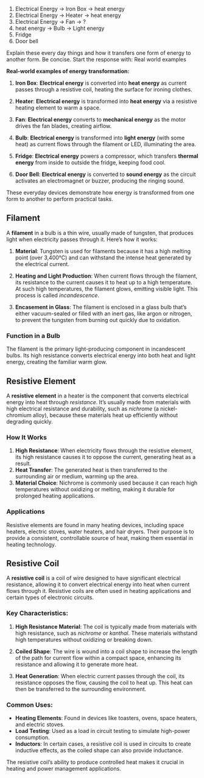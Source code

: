 1. Electrical Energy -> Iron Box -> heat energy
2. Electrical Energy -> Heater -> heat energy
3. Electrical Energy -> Fan -> ?
4. heat energy -> Bulb -> Light energy
5. Fridge
6. Door bell

Explain these every day things and how it transfers one form of energy to another form. Be concise. Start the response with: Real world examples 


**Real-world examples of energy transformation:**

1. **Iron Box**: **Electrical energy** is converted into **heat energy** as current passes through a resistive coil, heating the surface for ironing clothes.

2. **Heater**: **Electrical energy** is transformed into **heat energy** via a resistive heating element to warm a space.

3. **Fan**: **Electrical energy** converts to **mechanical energy** as the motor drives the fan blades, creating airflow.

4. **Bulb**: **Electrical energy** is transformed into **light energy** (with some heat) as current flows through the filament or LED, illuminating the area.

5. **Fridge**: **Electrical energy** powers a compressor, which transfers **thermal energy** from inside to outside the fridge, keeping food cool.

6. **Door Bell**: **Electrical energy** is converted to **sound energy** as the circuit activates an electromagnet or buzzer, producing the ringing sound.

These everyday devices demonstrate how energy is transformed from one form to another to perform practical tasks.

## Filament

A **filament** in a bulb is a thin wire, usually made of tungsten, that produces light when electricity passes through it. Here’s how it works:

1. **Material**: Tungsten is used for filaments because it has a high melting point (over 3,400°C) and can withstand the intense heat generated by the electrical current.

2. **Heating and Light Production**: When current flows through the filament, its resistance to the current causes it to heat up to a high temperature. At such high temperatures, the filament glows, emitting visible light. This process is called *incandescence*.

3. **Encasement in Glass**: The filament is enclosed in a glass bulb that’s either vacuum-sealed or filled with an inert gas, like argon or nitrogen, to prevent the tungsten from burning out quickly due to oxidation.

### Function in a Bulb
The filament is the primary light-producing component in incandescent bulbs. Its high resistance converts electrical energy into both heat and light energy, creating the familiar warm glow.

## Resistive Element

A **resistive element** in a heater is the component that converts electrical energy into heat through *resistance*. It’s usually made from materials with high electrical resistance and durability, such as *nichrome* (a nickel-chromium alloy), because these materials heat up efficiently without degrading quickly.

### How It Works
1. **High Resistance**: When electricity flows through the resistive element, its high resistance causes it to oppose the current, generating heat as a result.
2. **Heat Transfer**: The generated heat is then transferred to the surrounding air or medium, warming up the area.
3. **Material Choice**: Nichrome is commonly used because it can reach high temperatures without oxidizing or melting, making it durable for prolonged heating applications.

### Applications
Resistive elements are found in many heating devices, including space heaters, electric stoves, water heaters, and hair dryers. Their purpose is to provide a consistent, controllable source of heat, making them essential in heating technology.

## Resistive Coil

A **resistive coil** is a coil of wire designed to have significant electrical resistance, allowing it to convert electrical energy into heat when current flows through it. Resistive coils are often used in heating applications and certain types of electronic circuits.

### Key Characteristics:
1. **High Resistance Material**: The coil is typically made from materials with high resistance, such as *nichrome* or *kanthal*. These materials withstand high temperatures without oxidizing or breaking down.
   
2. **Coiled Shape**: The wire is wound into a coil shape to increase the length of the path for current flow within a compact space, enhancing its resistance and allowing it to generate more heat.

3. **Heat Generation**: When electric current passes through the coil, its resistance opposes the flow, causing the coil to heat up. This heat can then be transferred to the surrounding environment.

### Common Uses:
- **Heating Elements**: Found in devices like toasters, ovens, space heaters, and electric stoves.
- **Load Testing**: Used as a load in circuit testing to simulate high-power consumption.
- **Inductors**: In certain cases, a resistive coil is used in circuits to create inductive effects, as the coiled shape can also provide inductance.

The resistive coil’s ability to produce controlled heat makes it crucial in heating and power management applications.
